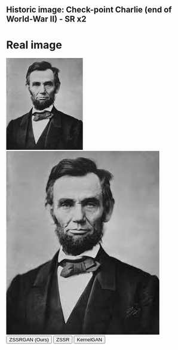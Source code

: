 ## Historic image: Check-point Charlie (end of World-War II) - SR x2
# Real image
<div class="f1_container">
    <div class="shadow f1_card">
        <div class="front face" id="Lincoln">
            <img src="Lincoln.png"/>
        </div>
        <div class="front face">
            <img src="Lincoln_ZSSR.png" id="Lincoln switch"/>
            <button onclick="switch('Lincoln', 'ZSSRGAN')">ZSSRGAN (Ours)</button>
            <button onclick="switch('Lincoln', 'ZSSR')">ZSSR</button>
            <button onclick="switch('Lincoln', 'KERGAN')">KernelGAN</button>
        </div>
    </div>
</div>

<script>
function switch(name, method) {
  document.getElementById(name + " switch").src = "../ZSSRGAN/" + name + "_" + method + ".png";
}
</script>
